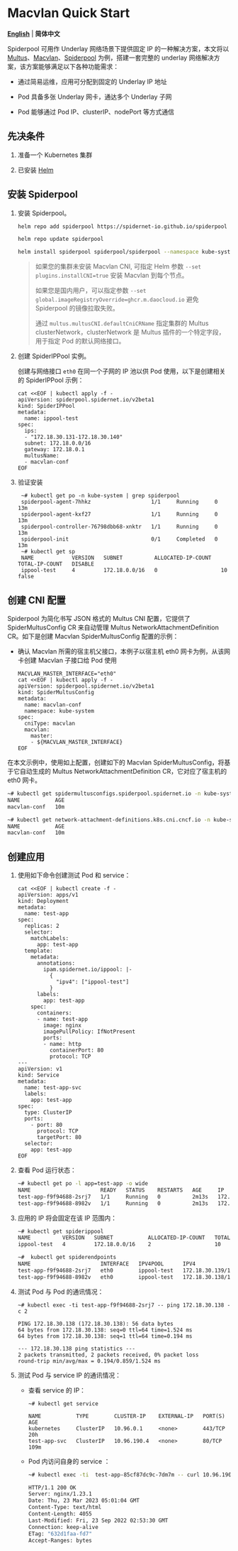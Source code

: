 # Macvlan Quick Start

[**English**](./get-started-macvlan.md) | **简体中文**

Spiderpool 可用作 Underlay 网络场景下提供固定 IP 的一种解决方案，本文将以 [Multus](https://github.com/k8snetworkplumbingwg/multus-cni)、[Macvlan](https://github.com/containernetworking/plugins/tree/main/plugins/main/macvlan)、[Spiderpool](https://github.com/spidernet-io/spiderpool) 为例，搭建一套完整的 underlay 网络解决方案，该方案能够满足以下各种功能需求：

* 通过简易运维，应用可分配到固定的 Underlay IP 地址

* Pod 具备多张 Underlay 网卡，通达多个 Underlay 子网

* Pod 能够通过 Pod IP、clusterIP、nodePort 等方式通信

## 先决条件

1. 准备一个 Kubernetes 集群

2. 已安装 [Helm](https://helm.sh/docs/intro/install/)

## 安装 Spiderpool

1. 安装 Spiderpool。

    ```bash
    helm repo add spiderpool https://spidernet-io.github.io/spiderpool

    helm repo update spiderpool

    helm install spiderpool spiderpool/spiderpool --namespace kube-system --set multus.multusCNI.defaultCniCRName="macvlan-conf"
    ```

    > 如果您的集群未安装 Macvlan CNI, 可指定 Helm 参数 `--set plugins.installCNI=true` 安装 Macvlan 到每个节点。
    > 
    > 如果您是国内用户，可以指定参数 `--set global.imageRegistryOverride=ghcr.m.daocloud.io` 避免 Spiderpool 的镜像拉取失败。
    >
    > 通过 `multus.multusCNI.defaultCniCRName` 指定集群的 Multus clusterNetwork，clusterNetwork 是 Multus 插件的一个特定字段，用于指定 Pod 的默认网络接口。

2. 创建 SpiderIPPool 实例。

    创建与网络接口 `eth0` 在同一个子网的 IP 池以供 Pod 使用，以下是创建相关的 SpiderIPPool 示例：

    ```shell
    cat <<EOF | kubectl apply -f -
    apiVersion: spiderpool.spidernet.io/v2beta1
    kind: SpiderIPPool
    metadata:
      name: ippool-test
    spec:
      ips:
      - "172.18.30.131-172.18.30.140"
      subnet: 172.18.0.0/16
      gateway: 172.18.0.1
      multusName: 
      - macvlan-conf
    EOF
    ```

3. 验证安装

   ```shell
    ~# kubectl get po -n kube-system | grep spiderpool
    spiderpool-agent-7hhkz                   1/1     Running     0              13m
    spiderpool-agent-kxf27                   1/1     Running     0              13m
    spiderpool-controller-76798dbb68-xnktr   1/1     Running     0              13m
    spiderpool-init                          0/1     Completed   0              13m
    ~# kubectl get sp
    NAME            VERSION   SUBNET          ALLOCATED-IP-COUNT   TOTAL-IP-COUNT   DISABLE
    ippool-test     4         172.18.0.0/16   0                    10               false
   ```

## 创建 CNI 配置

Spiderpool 为简化书写 JSON 格式的 Multus CNI 配置，它提供了 SpiderMultusConfig CR 来自动管理 Multus NetworkAttachmentDefinition CR。如下是创建 Macvlan SpiderMultusConfig 配置的示例：

* 确认 Macvlan 所需的宿主机父接口，本例子以宿主机 eth0 网卡为例，从该网卡创建 Macvlan 子接口给 Pod 使用

    ```shell
    MACVLAN_MASTER_INTERFACE="eth0"
    cat <<EOF | kubectl apply -f -
    apiVersion: spiderpool.spidernet.io/v2beta1
    kind: SpiderMultusConfig
    metadata:
      name: macvlan-conf
      namespace: kube-system
    spec:
      cniType: macvlan
      macvlan:
        master:
        - ${MACVLAN_MASTER_INTERFACE}
    EOF
    ```

在本文示例中，使用如上配置，创建如下的 Macvlan SpiderMultusConfig，将基于它自动生成的 Multus NetworkAttachmentDefinition CR，它对应了宿主机的 eth0 网卡。

```bash
~# kubectl get spidermultusconfigs.spiderpool.spidernet.io -n kube-system
NAME           AGE
macvlan-conf   10m

~# kubectl get network-attachment-definitions.k8s.cni.cncf.io -n kube-system
NAME           AGE
macvlan-conf   10m
```

## 创建应用

1. 使用如下命令创建测试 Pod 和 service：

    ```shell
    cat <<EOF | kubectl create -f -
    apiVersion: apps/v1
    kind: Deployment
    metadata:
      name: test-app
    spec:
      replicas: 2
      selector:
        matchLabels:
          app: test-app
      template:
        metadata:
          annotations:
            ipam.spidernet.io/ippool: |-
              {
                "ipv4": ["ippool-test"]
              }
          labels:
            app: test-app
        spec:
          containers:
          - name: test-app
            image: nginx
            imagePullPolicy: IfNotPresent
            ports:
            - name: http
              containerPort: 80
              protocol: TCP
    ---
    apiVersion: v1
    kind: Service
    metadata:
      name: test-app-svc
      labels:
        app: test-app
    spec:
      type: ClusterIP
      ports:
        - port: 80
          protocol: TCP
          targetPort: 80
      selector:
        app: test-app 
    EOF
    ```

2. 查看 Pod 运行状态：

    ```bash
    ~# kubectl get po -l app=test-app -o wide
    NAME                      READY   STATUS    RESTARTS   AGE     IP              NODE                 NOMINATED NODE   READINESS GATES
    test-app-f9f94688-2srj7   1/1     Running   0          2m13s   172.18.30.139   ipv4-worker          <none>           <none>
    test-app-f9f94688-8982v   1/1     Running   0          2m13s   172.18.30.138   ipv4-control-plane   <none>           <none>
    ```

3. 应用的 IP 将会固定在该 IP 范围内：

    ```bash
    ~# kubectl get spiderippool
    NAME          VERSION   SUBNET           ALLOCATED-IP-COUNT   TOTAL-IP-COUNT   DEFAULT    
    ippool-test   4         172.18.0.0/16    2                    10                false
    
    ~#  kubectl get spiderendpoints
    NAME                      INTERFACE   IPV4POOL      IPV4               IPV6POOL   IPV6   NODE                 CREATETION TIME
    test-app-f9f94688-2srj7   eth0        ippool-test   172.18.30.139/16                     ipv4-worker          3m5s
    test-app-f9f94688-8982v   eth0        ippool-test   172.18.30.138/16                     ipv4-control-plane   3m5s
    ```

4. 测试 Pod 与 Pod 的通讯情况：

    ```shell
    ~# kubectl exec -ti test-app-f9f94688-2srj7 -- ping 172.18.30.138 -c 2
    
    PING 172.18.30.138 (172.18.30.138): 56 data bytes
    64 bytes from 172.18.30.138: seq=0 ttl=64 time=1.524 ms
    64 bytes from 172.18.30.138: seq=1 ttl=64 time=0.194 ms

    --- 172.18.30.138 ping statistics ---
    2 packets transmitted, 2 packets received, 0% packet loss
    round-trip min/avg/max = 0.194/0.859/1.524 ms
    ```

5. 测试 Pod 与 service IP 的通讯情况：

    * 查看 service 的 IP：

        ```shell
        ~# kubectl get service

        NAME           TYPE        CLUSTER-IP    EXTERNAL-IP   PORT(S)   AGE
        kubernetes     ClusterIP   10.96.0.1     <none>        443/TCP   20h
        test-app-svc   ClusterIP   10.96.190.4   <none>        80/TCP    109m
        ```

    * Pod 内访问自身的 service ：

        ```bash
        ~# kubectl exec -ti  test-app-85cf87dc9c-7dm7m -- curl 10.96.190.4:80 -I

        HTTP/1.1 200 OK
        Server: nginx/1.23.1
        Date: Thu, 23 Mar 2023 05:01:04 GMT
        Content-Type: text/html
        Content-Length: 4055
        Last-Modified: Fri, 23 Sep 2022 02:53:30 GMT
        Connection: keep-alive
        ETag: "632d1faa-fd7"
        Accept-Ranges: bytes
        ```
